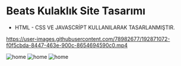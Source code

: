 # Beats Kulaklık Site Tasarımı 

- HTML - CSS VE JAVASCRİPT KULLANILARAK TASARLANMIŞTIR.



https://user-images.githubusercontent.com/78982677/192871072-f0f5cbda-8447-463e-900c-8654694590c0.mp4


![home](https://i.hizliresim.com/i1nl1fd.png)
![home](https://i.hizliresim.com/72xb7zj.png)
![home](https://i.hizliresim.com/1224hqx.png)

